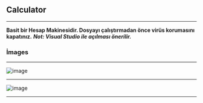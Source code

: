 ## Calculator
----------------------------------------------------------------------------------------
**Basit bir Hesap Makinesidir. Dosyayı çalıştırmadan önce virüs korumasını kapatınız.**
***Not: Visual Studio ile açılması önerilir.***

### İmages
----------------------------------------------------------------------------------------

![image](https://github.com/receptahaakgul/Calculator/assets/65404595/5e84aafe-37e3-446b-a461-8ff3b7a368b0)

----------------------------------------------------------------------------------------

![image](https://github.com/receptahaakgul/Calculator/assets/65404595/78294e1c-9f86-4f91-a828-a4ba5e489263)

----------------------------------------------------------------------------------------

